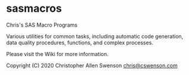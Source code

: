 # sasmacros
Chris's SAS Macro Programs

Various utilities for common tasks, including automatic code generation, data quality procedures, functions, and complex processes.

Please visit the Wiki for more information.

Copyright (C) 2020  Christopher Allen Swenson  chris@cswenson.com
